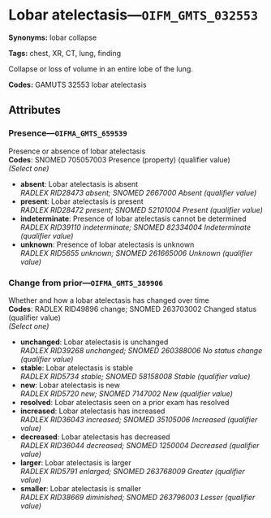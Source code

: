 # Lobar atelectasis—`OIFM_GMTS_032553`

**Synonyms:** lobar collapse

**Tags:** chest, XR, CT, lung, finding

Collapse or loss of volume in an entire lobe of the lung.

**Codes:** GAMUTS 32553 lobar atelectasis

## Attributes

### Presence—`OIFMA_GMTS_659539`

Presence or absence of lobar atelectasis  
**Codes**: SNOMED 705057003 Presence (property) (qualifier value)  
*(Select one)*

- **absent**: Lobar atelectasis is absent  
_RADLEX RID28473 absent; SNOMED 2667000 Absent (qualifier value)_
- **present**: Lobar atelectasis is present  
_RADLEX RID28472 present; SNOMED 52101004 Present (qualifier value)_
- **indeterminate**: Presence of lobar atelectasis cannot be determined  
_RADLEX RID39110 indeterminate; SNOMED 82334004 Indeterminate (qualifier value)_
- **unknown**: Presence of lobar atelectasis is unknown  
_RADLEX RID5655 unknown; SNOMED 261665006 Unknown (qualifier value)_

### Change from prior—`OIFMA_GMTS_389906`

Whether and how a lobar atelectasis has changed over time  
**Codes**: RADLEX RID49896 change; SNOMED 263703002 Changed status (qualifier value)  
*(Select one)*

- **unchanged**: Lobar atelectasis is unchanged  
_RADLEX RID39268 unchanged; SNOMED 260388006 No status change (qualifier value)_
- **stable**: Lobar atelectasis is stable  
_RADLEX RID5734 stable; SNOMED 58158008 Stable (qualifier value)_
- **new**: Lobar atelectasis is new  
_RADLEX RID5720 new; SNOMED 7147002 New (qualifier value)_
- **resolved**: Lobar atelectasis seen on a prior exam has resolved  
- **increased**: Lobar atelectasis has increased  
_RADLEX RID36043 increased; SNOMED 35105006 Increased (qualifier value)_
- **decreased**: Lobar atelectasis has decreased  
_RADLEX RID36044 decreased; SNOMED 1250004 Decreased (qualifier value)_
- **larger**: Lobar atelectasis is larger  
_RADLEX RID5791 enlarged; SNOMED 263768009 Greater (qualifier value)_
- **smaller**: Lobar atelectasis is smaller  
_RADLEX RID38669 diminished; SNOMED 263796003 Lesser (qualifier value)_